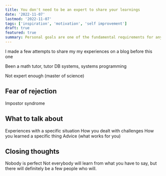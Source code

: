 ```yaml
---
title: You don't need to be an expert to share your learnings
date: '2022-11-07'
lastmod: '2022-11-07'
tags: ['inspiration', 'motivation', 'self improvement']
draft: true
featured: true
summary: Personal goals are one of the fundamental requirements for any high achieving person. Here is my guide on how to set and achieve them.
---
```


I made a few attempts to share my my experiences on a blog before this one

Been a math tutor, tutor DB systems, systems programming

Not expert enough (master of science)

## Fear of rejection

Impostor syndrome

## What to talk about

Experiences with a specific situation
How you dealt with challenges
How you learned a specific thing
Advice (what works for you)

## Closing thoughts

Nobody is perfect
Not everybody will learn from what you have to say, but there will definitely be 
a few people who will.

